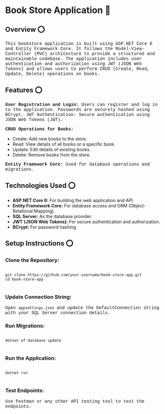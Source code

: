 # Book Store Application 🔖

## Overview ⭕

<p style="font-family: 'Courier New', Courier, monospace;">
This bookstore application is built using ASP.NET Core 6 and Entity Framework Core. It follows the Model-View-Controller (MVC) architecture to provide a structured and maintainable codebase. The application includes user authentication and authorization using JWT (JSON Web Tokens) and allows users to perform CRUD (Create, Read, Update, Delete) operations on books.
</p>

## Features ⭕

<p style="font-family: 'Courier New', Courier, monospace;">
<strong>User Registration and Login:</strong> Users can register and log in to the application. Passwords are securely hashed using BCrypt. JWT Authentication: Secure authentication using JSON Web Tokens (JWT).
</p>

<p style="font-family: 'Courier New', Courier, monospace;">
<strong>CRUD Operations for Books:</strong>
<ul>
    <li>Create: Add new books to the store.</li>
    <li>Read: View details of all books or a specific book.</li>
    <li>Update: Edit details of existing books.</li>
    <li>Delete: Remove books from the store.</li>
</ul>
</p>

<p style="font-family: 'Courier New', Courier, monospace;">
<strong>Entity Framework Core:</strong> Used for database operations and migrations.
</p>

## Technologies Used ⭕
<p style="font-family: 'Courier New', Courier, monospace;">
<ul>
    <li><strong>ASP.NET Core 6:</strong> For building the web application and API.</li>
    <li><strong>Entity Framework Core:</strong> For database access and ORM (Object-Relational Mapping).</li>
    <li><strong>SQL Server:</strong> As the database provider.</li>
    <li><strong>JWT (JSON Web Tokens):</strong> For secure authentication and authorization.</li>
    <li><strong>BCrypt:</strong> For password hashing.</li>
</ul>
</p>

## Setup Instructions ⭕

### Clone the Repository:
<p style="font-family: 'Courier New', Courier, monospace;">
<pre>
<code>
git clone https://github.com/your-username/book-store-app.git
cd book-store-app
</code>
</pre>
</p>

### Update Connection String:
<p style="font-family: 'Courier New', Courier, monospace;">
Open <code>appsettings.json</code> and update the DefaultConnection string with your SQL Server connection details.
</p>

### Run Migrations:
<p style="font-family: 'Courier New', Courier, monospace;">
<pre>
<code>
dotnet ef database update
</code>
</pre>
</p>

### Run the Application:
<p style="font-family: 'Courier New', Courier, monospace;">
<pre>
<code>
dotnet run
</code>
</pre>
</p>

### Test Endpoints:
<p style="font-family: 'Courier New', Courier, monospace;">
Use Postman or any other API testing tool to test the endpoints.
</p>
